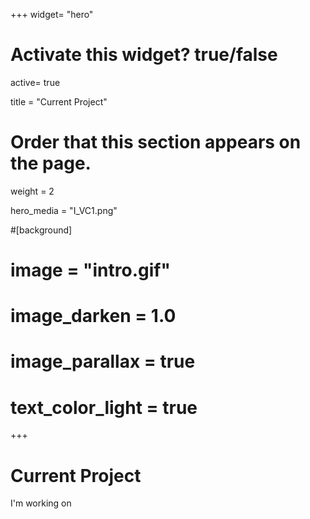 +++
widget= "hero"

# Activate this widget? true/false
active= true

title = "Current Project"

# Order that this section appears on the page.
weight = 2

hero_media = "I_VC1.png"

#[background]
#    image = "intro.gif"
#    image_darken = 1.0
#    image_parallax = true
#    text_color_light = true
+++
# Current Project
I'm working on
